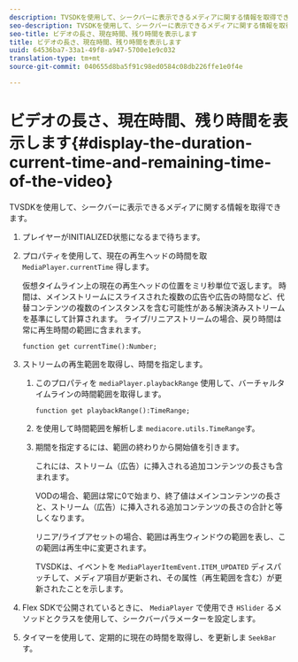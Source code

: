 ```yaml
---
description: TVSDKを使用して、シークバーに表示できるメディアに関する情報を取得できます。
seo-description: TVSDKを使用して、シークバーに表示できるメディアに関する情報を取得できます。
seo-title: ビデオの長さ、現在時間、残り時間を表示します
title: ビデオの長さ、現在時間、残り時間を表示します
uuid: 64536ba7-33a1-49f8-a947-5700e1e9c032
translation-type: tm+mt
source-git-commit: 040655d8ba5f91c98ed0584c08db226ffe1e0f4e

---
```



# ビデオの長さ、現在時間、残り時間を表示します{#display-the-duration-current-time-and-remaining-time-of-the-video}

TVSDKを使用して、シークバーに表示できるメディアに関する情報を取得できます。

1. プレイヤーがINITIALIZED状態になるまで待ちます。
1. プロパティを使用して、現在の再生ヘッドの時間を取 `MediaPlayer.currentTime` 得します。

   仮想タイムライン上の現在の再生ヘッドの位置をミリ秒単位で返します。 時間は、メインストリームにスライスされた複数の広告や広告の時間など、代替コンテンツの複数のインスタンスを含む可能性がある解決済みストリームを基準にして計算されます。 ライブ/リニアストリームの場合、戻り時間は常に再生時間の範囲に含まれます。

   ```
   function get currentTime():Number;
   ```

1. ストリームの再生範囲を取得し、時間を指定します。
   1. このプロパティを `mediaPlayer.playbackRange` 使用して、バーチャルタイムラインの時間範囲を取得します。

      ```
      function get playbackRange():TimeRange;
      ```

   1. を使用して時間範囲を解析しま `mediacore.utils.TimeRange`す。
   1. 期間を指定するには、範囲の終わりから開始値を引きます。

      これには、ストリーム（広告）に挿入される追加コンテンツの長さも含まれます。

      VODの場合、範囲は常に0で始まり、終了値はメインコンテンツの長さと、ストリーム（広告）に挿入される追加コンテンツの長さの合計と等しくなります。

      リニア/ライブアセットの場合、範囲は再生ウィンドウの範囲を表し、この範囲は再生中に変更されます。

      TVSDKは、イベントを `MediaPlayerItemEvent.ITEM_UPDATED` ディスパッチして、メディア項目が更新され、その属性（再生範囲を含む）が更新されたことを示します。

1. Flex SDKで公開されているときに、 `MediaPlayer` で使用でき `HSlider` るメソッドとクラスを使用して、シークバーパラメーターを設定します。

1. タイマーを使用して、定期的に現在の時間を取得し、を更新しま `SeekBar`す。
